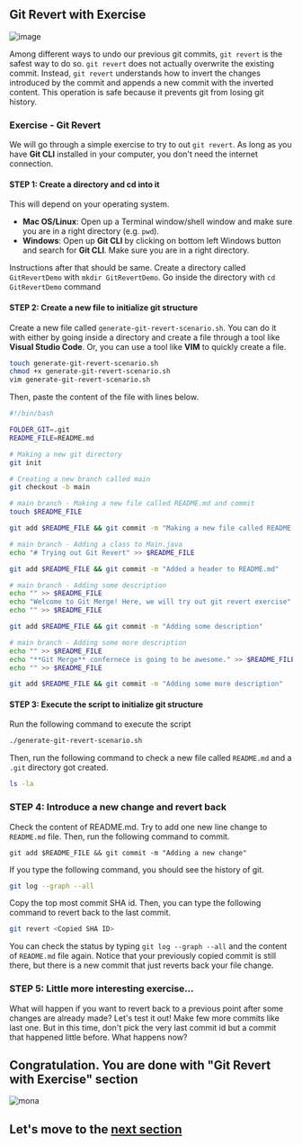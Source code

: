 ## Git Revert with Exercise

![image](https://user-images.githubusercontent.com/5396174/188518491-665fffac-b863-4e2d-bde0-36f727f62c5f.png)

Among different ways to undo our previous git commits, `git revert` is the safest way to do so. `git revert` does not actually overwrite the existing commit. Instead, `git revert` understands how to invert the changes introduced by the commit and appends a new commit with the inverted content. This operation is safe because it prevents git from losing git history.

### Exercise - Git Revert

We will go through a simple exercise to try to out `git revert`. As long as you have **Git CLI** installed in your computer, you don't need the internet connection.

#### STEP 1: Create a directory and cd into it

This will depend on your operating system. 

- **Mac OS/Linux**: Open up a Terminal window/shell window and make sure you are in a right directory (e.g. `pwd`). 
- **Windows**: Open up **Git CLI** by clicking on bottom left Windows button and search for **Git CLI**. Make sure you are in a right directory. 

Instructions after that should be same. Create a directory called `GitRevertDemo` with `mkdir GitRevertDemo`. Go inside the directory with `cd GitRevertDemo` command

#### STEP 2: Create a new file to initialize git structure

Create a new file called `generate-git-revert-scenario.sh`. You can do it with either by going inside a directory and create a file through a tool like **Visual Studio Code**. Or, you can use a tool like **VIM** to quickly create a file.

```bash
touch generate-git-revert-scenario.sh
chmod +x generate-git-revert-scenario.sh
vim generate-git-revert-scenario.sh
```

Then, paste the content of the file with lines below.

```bash
#!/bin/bash

FOLDER_GIT=.git
README_FILE=README.md

# Making a new git directory
git init

# Creating a new branch called main
git checkout -b main

# main branch - Making a new file called README.md and commit
touch $README_FILE

git add $README_FILE && git commit -m "Making a new file called README.md"

# main branch - Adding a class to Main.java
echo "# Trying out Git Revert" >> $README_FILE

git add $README_FILE && git commit -m "Added a header to README.md"

# main branch - Adding some description
echo "" >> $README_FILE
echo "Welcome to Git Merge! Here, we will try out git revert exercise" >> $README_FILE
echo "" >> $README_FILE

git add $README_FILE && git commit -m "Adding some description"

# main branch - Adding some more description
echo "" >> $README_FILE
echo "**Git Merge** confernece is going to be awesome." >> $README_FILE
echo "" >> $README_FILE

git add $README_FILE && git commit -m "Adding some more description"
```

#### STEP 3: Execute the script to initialize git structure

Run the following command to execute the script

```bash
./generate-git-revert-scenario.sh
```

Then, run the following command to check a new file called `README.md` and a `.git` directory got created.

```bash
ls -la
```

### STEP 4: Introduce a new change and revert back

Check the content of README.md. Try to add one new line change to `README.md` file. Then, run the following command to commit.

`git add $README_FILE && git commit -m "Adding a new change"`

If you type the following command, you should see the history of git.

```sh
git log --graph --all
```

Copy the top most commit SHA id. Then, you can type the following command to revert back to the last commit.

```sh
git revert <Copied SHA ID>
```

You can check the status by typing `git log --graph --all` and the content of `README.md` file again. Notice that your previously copied commit is still there, but there is a new commit that just reverts back your file change.

### STEP 5: Little more interesting exercise...

What will happen if you want to revert back to a previous point after some changes are already made? Let's test it out! Make few more commits like last one. But in this time, don't pick the very last commit id but a commit that happened little before. What happens now?

## Congratulation. You are done with "Git Revert with Exercise" section

![mona](https://user-images.githubusercontent.com/5396174/187010589-a9cbdd9f-f9eb-4e3b-bac0-4abeb8714e8d.png) 

## Let's move to the [next section](5_GitCommitAmend_With_Exercise.md)
